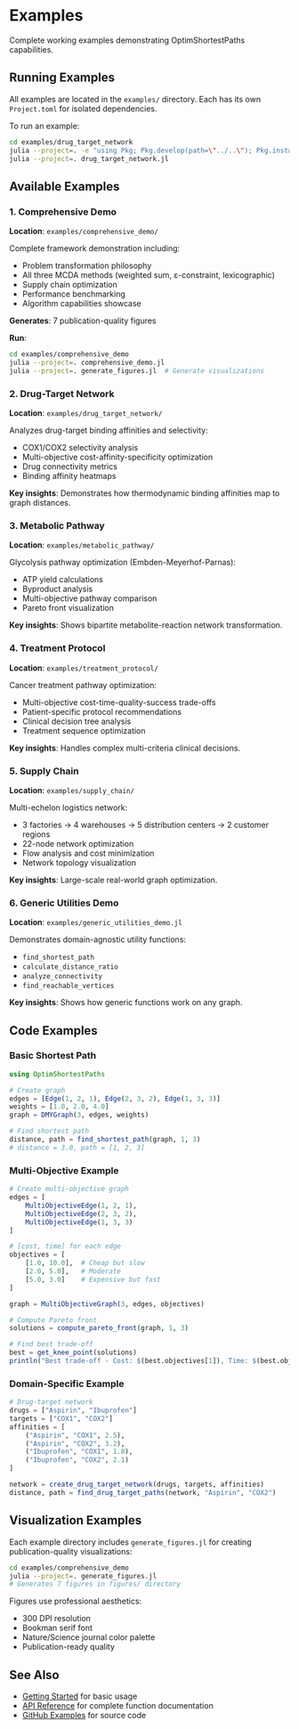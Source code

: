 # Examples

Complete working examples demonstrating OptimShortestPaths capabilities.

## Running Examples

All examples are located in the `examples/` directory. Each has its own `Project.toml` for isolated dependencies.

To run an example:

```bash
cd examples/drug_target_network
julia --project=. -e "using Pkg; Pkg.develop(path=\"../..\"); Pkg.instantiate()"
julia --project=. drug_target_network.jl
```

## Available Examples

### 1. Comprehensive Demo

**Location**: `examples/comprehensive_demo/`

Complete framework demonstration including:
- Problem transformation philosophy
- All three MCDA methods (weighted sum, ε-constraint, lexicographic)
- Supply chain optimization
- Performance benchmarking
- Algorithm capabilities showcase

**Generates**: 7 publication-quality figures

**Run**:
```bash
cd examples/comprehensive_demo
julia --project=. comprehensive_demo.jl
julia --project=. generate_figures.jl  # Generate visualizations
```

### 2. Drug-Target Network

**Location**: `examples/drug_target_network/`

Analyzes drug-target binding affinities and selectivity:
- COX1/COX2 selectivity analysis
- Multi-objective cost-affinity-specificity optimization
- Drug connectivity metrics
- Binding affinity heatmaps

**Key insights**: Demonstrates how thermodynamic binding affinities map to graph distances.

### 3. Metabolic Pathway

**Location**: `examples/metabolic_pathway/`

Glycolysis pathway optimization (Embden-Meyerhof-Parnas):
- ATP yield calculations
- Byproduct analysis
- Multi-objective pathway comparison
- Pareto front visualization

**Key insights**: Shows bipartite metabolite-reaction network transformation.

### 4. Treatment Protocol

**Location**: `examples/treatment_protocol/`

Cancer treatment pathway optimization:
- Multi-objective cost-time-quality-success trade-offs
- Patient-specific protocol recommendations
- Clinical decision tree analysis
- Treatment sequence optimization

**Key insights**: Handles complex multi-criteria clinical decisions.

### 5. Supply Chain

**Location**: `examples/supply_chain/`

Multi-echelon logistics network:
- 3 factories → 4 warehouses → 5 distribution centers → 2 customer regions
- 22-node network optimization
- Flow analysis and cost minimization
- Network topology visualization

**Key insights**: Large-scale real-world graph optimization.

### 6. Generic Utilities Demo

**Location**: `examples/generic_utilities_demo.jl`

Demonstrates domain-agnostic utility functions:
- `find_shortest_path`
- `calculate_distance_ratio`
- `analyze_connectivity`
- `find_reachable_vertices`

**Key insights**: Shows how generic functions work on any graph.

## Code Examples

### Basic Shortest Path

```julia
using OptimShortestPaths

# Create graph
edges = [Edge(1, 2, 1), Edge(2, 3, 2), Edge(1, 3, 3)]
weights = [1.0, 2.0, 4.0]
graph = DMYGraph(3, edges, weights)

# Find shortest path
distance, path = find_shortest_path(graph, 1, 3)
# distance = 3.0, path = [1, 2, 3]
```

### Multi-Objective Example

```julia
# Create multi-objective graph
edges = [
    MultiObjectiveEdge(1, 2, 1),
    MultiObjectiveEdge(2, 3, 2),
    MultiObjectiveEdge(1, 3, 3)
]

# [cost, time] for each edge
objectives = [
    [1.0, 10.0],  # Cheap but slow
    [2.0, 5.0],   # Moderate
    [5.0, 3.0]    # Expensive but fast
]

graph = MultiObjectiveGraph(3, edges, objectives)

# Compute Pareto front
solutions = compute_pareto_front(graph, 1, 3)

# Find best trade-off
best = get_knee_point(solutions)
println("Best trade-off - Cost: $(best.objectives[1]), Time: $(best.objectives[2])")
```

### Domain-Specific Example

```julia
# Drug-target network
drugs = ["Aspirin", "Ibuprofen"]
targets = ["COX1", "COX2"]
affinities = [
    ("Aspirin", "COX1", 2.5),
    ("Aspirin", "COX2", 3.2),
    ("Ibuprofen", "COX1", 1.8),
    ("Ibuprofen", "COX2", 2.1)
]

network = create_drug_target_network(drugs, targets, affinities)
distance, path = find_drug_target_paths(network, "Aspirin", "COX2")
```

## Visualization Examples

Each example directory includes `generate_figures.jl` for creating publication-quality visualizations:

```bash
cd examples/comprehensive_demo
julia --project=. generate_figures.jl
# Generates 7 figures in figures/ directory
```

Figures use professional aesthetics:
- 300 DPI resolution
- Bookman serif font
- Nature/Science journal color palette
- Publication-ready quality

## See Also

- [Getting Started](manual/getting_started.md) for basic usage
- [API Reference](api.md) for complete function documentation
- [GitHub Examples](https://github.com/danielchen26/OptimShortestPaths.jl/tree/main/examples) for source code
